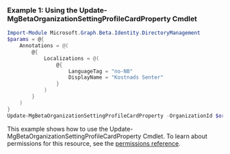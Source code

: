 ### Example 1: Using the Update-MgBetaOrganizationSettingProfileCardProperty Cmdlet
```powershell
Import-Module Microsoft.Graph.Beta.Identity.DirectoryManagement
$params = @{
	Annotations = @(
		@{
			Localizations = @(
				@{
					LanguageTag = "no-NB"
					DisplayName = "Kostnads Senter"
				}
			)
		}
	)
}
Update-MgBetaOrganizationSettingProfileCardProperty -OrganizationId $organizationId -ProfileCardPropertyId $profileCardPropertyId -BodyParameter $params
```
This example shows how to use the Update-MgBetaOrganizationSettingProfileCardProperty Cmdlet.
To learn about permissions for this resource, see the [permissions reference](/graph/permissions-reference).
